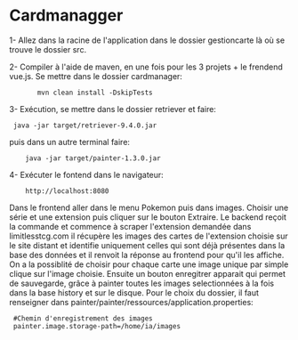 # Cardmanagger
1-  Allez dans la racine de l'application dans le dossier gestioncarte là où se trouve le dossier src.

2-  Compiler à l'aide de maven, en une fois pour les 3 projets + le frendend vue.js. Se mettre dans le dossier cardmanager:
    
           mvn clean install -DskipTests

3- Exécution, se mettre dans le dossier retriever et faire:

     java -jar target/retriever-9.4.0.jar

puis dans un autre terminal faire:

        java -jar target/painter-1.3.0.jar

4- Exécuter le fontend dans le navigateur:

        http://localhost:8080

Dans le frontend aller dans le menu Pokemon puis dans images. Choisir une série et une extension puis cliquer sur
le bouton Extraire. Le backend reçoit la commande et commence à scraper l'extension demandée dans limitlesstcg.com
il récupère les images des cartes de l'extension choisie sur le site distant et identifie uniquement celles qui sont déjà présentes
dans la base des données et il renvoit la réponse au frontend pour qu'il les affiche. On a la possiblité de choisir
pour chaque carte une image unique par simple clique sur l'image choisie. Ensuite un bouton enregitrer
apparait qui permet de sauvegarde, grâce à painter toutes les images selectionnées à la fois dans la base
history et sur le disque. Pour le choix du dossier, il faut renseigner dans painter/painter/ressources/application.properties:

     #Chemin d'enregistrement des images
     painter.image.storage-path=/home/ia/images


